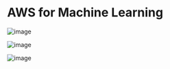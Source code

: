 # AWS for Machine Learning

![image](https://github.com/user-attachments/assets/43cd4039-7b28-4337-b04b-739e48115ac3)

![image](https://github.com/user-attachments/assets/cf9c02ca-8ac4-4d30-9507-383e62aaab6b)

![image](https://github.com/user-attachments/assets/42a33381-f1d9-47b2-8658-4b1579795d38)
